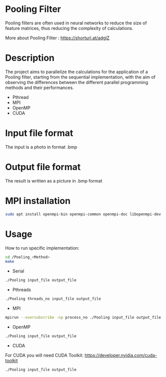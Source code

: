 # Pooling Filter

Pooling filters are often used in neural networks to reduce the size of feature matrices, thus reducing the complexity of calculations.

More about Pooling Filter : https://shorturl.at/adglZ

# Description

The project aims to parallelize the calculations for the application of a Pooling filter, starting from the sequential implementation, with the aim of observing the differences between the different parallel programming methods and their performances.

-   Pthread
-   MPI
-   OpenMP
-   CUDA

# Input file format

The input is a photo in format .bmp

# Output file format

The result is written as a picture in .bmp format

# MPI installation

```bash
sudo apt install openmpi-bin openmpi-common openmpi-doc libopenmpi-dev
```

# Usage

How to run specific implementation:

```bash
cd /Pooling_<Method>
make
```

-   Serial

```bash
./Pooling input_file output_file
```

-   Pthreads

```bash
./Pooling threads_no input_file output_file
```

-   MPI

```bash
mpirun --oversubscribe -np process_no ./Pooling input_file output_file
```

-   OpenMP

```bash
./Pooling input_file output_file
```

-   CUDA

For CUDA you will need CUDA Toolkit: https://developer.nvidia.com/cuda-toolkit

```bash
./Pooling input_file output_file
```
